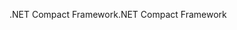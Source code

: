 <span data-ttu-id="2c49d-101">.NET Compact Framework</span><span class="sxs-lookup"><span data-stu-id="2c49d-101">.NET Compact Framework</span></span>